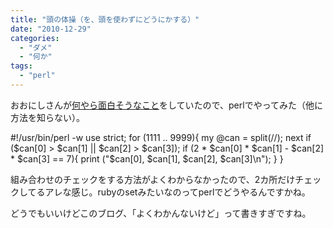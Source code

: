 ```yaml
---
title: "頭の体操（を、頭を使わずにどうにかする）"
date: "2010-12-29"
categories: 
  - "ダメ"
  - "何か"
tags: 
  - "perl"
---
```


おおにしさんが[何やら面白そうなこと](http://d.hatena.ne.jp/ohnishiakira/20101229/1293588872)をしていたので、perlでやってみた（他に方法を知らない）。

#!/usr/bin/perl -w
use strict;
for (1111 .. 9999){
    my @can = split(//);
    next if ($can\[0\] > $can\[1\] || $can\[2\] > $can\[3\]);
    if (2 \* $can\[0\] \* $can\[1\] - $can\[2\] \* $can\[3\] == 7){
        print ("$can\[0\], $can\[1\], $can\[2\], $can\[3\]\\n");
    }
}

組み合わせのチェックをする方法がよくわからなかったので、2カ所だけチェックしてるアレな感じ。rubyのsetみたいなのってperlでどうやるんですかね。

どうでもいいけどこのブログ、「よくわかんないけど」って書きすぎですね。
